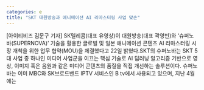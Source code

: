 ```yaml
---
categories: e
title: "SKT 대원방송과 애니메이션 AI 리마스터링 사업 맞손"
---
```

[아이티비즈 김문구 기자] SK텔레콤(대표 유영상)이 대원방송(대표 곽영빈)와 ‘슈퍼노바(SUPERNOVA)’ 기술을 활용한 글로벌 및 일본 애니메이션 콘텐츠 AI 리마스터링 시장 개척을 위한 업무 협약(MOU)을 체결했다고 22일 밝혔다.SKT의 슈퍼노바는 SKT 5대 사업 중 하나인 미디어 사업군을 이끄는 핵심 기술로 AI 딥러닝 알고리즘 기반으로 영상, 이미지 혹은 음원과 같은 미디어 콘텐츠의 품질을 직접 개선하는 솔루션이다. 슈퍼노바는 이미 MBC와 SK브로드밴드 IPTV 서비스인 B tv에서 사용되고 있으며, 지난 4월에는
